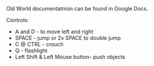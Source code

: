 Old World documentatnion can be found in Google Docs. 


Controls:
- A and D - to move left and right
- SPACE - jump or 2x SPACE to double jump
- C @ CTRL - crouch
- Q - flashlight
- Left Shift & Left Mouse button- push objects
